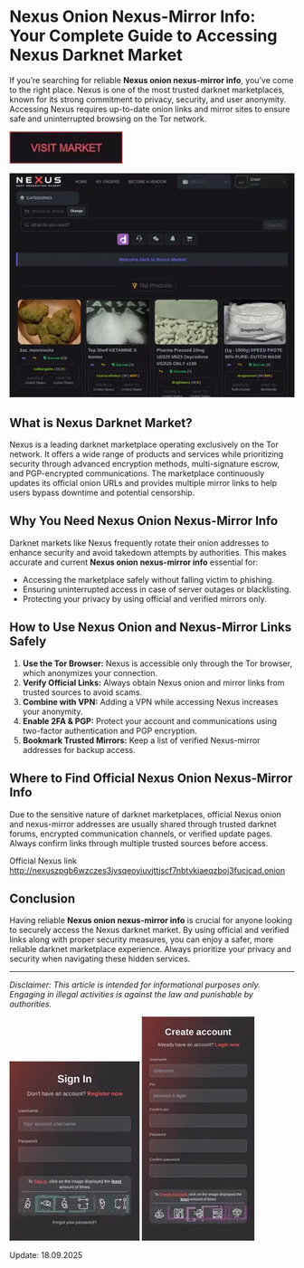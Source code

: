 # Nexus Onion Nexus-Mirror Info: Your Complete Guide to Accessing Nexus Darknet Market

If you’re searching for reliable **Nexus onion nexus-mirror info**, you’ve come to the right place. Nexus is one of the most trusted darknet marketplaces, known for its strong commitment to privacy, security, and user anonymity. Accessing Nexus requires up-to-date onion links and mirror sites to ensure safe and uninterrupted browsing on the Tor network.

[<img src="/sprites/live.webp" width="200">](http://nexuszpgb6wzczes3jvsqeoyiuvjttjscf7nbtvkiaeqzboj3fucjcad.onion)

<a href="http://nexuszpgb6wzczes3jvsqeoyiuvjttjscf7nbtvkiaeqzboj3fucjcad.onion"><img src="/sprites/foreground.webp" alt="image" style="max-width: 100%;"></a>


## What is Nexus Darknet Market?

Nexus is a leading darknet marketplace operating exclusively on the Tor network. It offers a wide range of products and services while prioritizing security through advanced encryption methods, multi-signature escrow, and PGP-encrypted communications. The marketplace continuously updates its official onion URLs and provides multiple mirror links to help users bypass downtime and potential censorship.

## Why You Need Nexus Onion Nexus-Mirror Info

Darknet markets like Nexus frequently rotate their onion addresses to enhance security and avoid takedown attempts by authorities. This makes accurate and current **Nexus onion nexus-mirror info** essential for:

- Accessing the marketplace safely without falling victim to phishing.
- Ensuring uninterrupted access in case of server outages or blacklisting.
- Protecting your privacy by using official and verified mirrors only.

## How to Use Nexus Onion and Nexus-Mirror Links Safely

1. **Use the Tor Browser:** Nexus is accessible only through the Tor browser, which anonymizes your connection.
2. **Verify Official Links:** Always obtain Nexus onion and mirror links from trusted sources to avoid scams.
3. **Combine with VPN:** Adding a VPN while accessing Nexus increases your anonymity.
4. **Enable 2FA & PGP:** Protect your account and communications using two-factor authentication and PGP encryption.
5. **Bookmark Trusted Mirrors:** Keep a list of verified Nexus-mirror addresses for backup access.

## Where to Find Official Nexus Onion Nexus-Mirror Info

Due to the sensitive nature of darknet marketplaces, official Nexus onion and nexus-mirror addresses are usually shared through trusted darknet forums, encrypted communication channels, or verified update pages. Always confirm links through multiple trusted sources before access.

Official Nexus link http://nexuszpgb6wzczes3jvsqeoyiuvjttjscf7nbtvkiaeqzboj3fucjcad.onion

## Conclusion

Having reliable **Nexus onion nexus-mirror info** is crucial for anyone looking to securely access the Nexus darknet market. By using official and verified links along with proper security measures, you can enjoy a safer, more reliable darknet marketplace experience. Always prioritize your privacy and security when navigating these hidden services.

---
*Disclaimer: This article is intended for informational purposes only. Engaging in illegal activities is against the law and punishable by authorities.*

<a href="http://nexuszpgb6wzczes3jvsqeoyiuvjttjscf7nbtvkiaeqzboj3fucjcad.onion"><img src="/sprites/rule.webp" style="max-width: 100%;"></a>
<a href="http://nexuszpgb6wzczes3jvsqeoyiuvjttjscf7nbtvkiaeqzboj3fucjcad.onion"><img src="/sprites/snap.webp" style="max-width: 100%;"></a>



Update:  18.09.2025